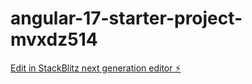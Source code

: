 # angular-17-starter-project-mvxdz514

[Edit in StackBlitz next generation editor ⚡️](https://stackblitz.com/~/github.com/skandharubanb/angular-17-starter-project-mvxdz514)